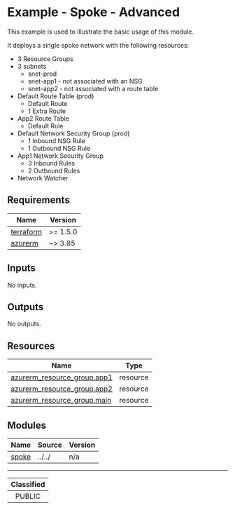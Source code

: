 # Example - Spoke - Advanced

This example is used to illustrate the basic usage of this module.

It deploys a single spoke network with the following resources:
 - 3 Resource Groups
 - 3 subnets
   - snet-prod
   - snet-app1 - not associated with an NSG
   - snet-app2 - not associated with a route table
 - Default Route Table (prod)
   - Default Route
   - 1 Extra Route
 - App2 Route Table
   - Default Rule
 - Default Network Security Group (prod)
   - 1 Inbound NSG Rule
   - 1 Outbound NSG Rule
 - App1 Network Security Group
   - 3 Inbound Rules
   - 2 Outbound Rules
 - Network Watcher



<!-- BEGIN_TF_DOCS -->
## Requirements

| Name | Version |
|------|---------|
| <a name="requirement_terraform"></a> [terraform](#requirement\_terraform) | >= 1.5.0 |
| <a name="requirement_azurerm"></a> [azurerm](#requirement\_azurerm) | ~> 3.85 |

## Inputs

No inputs.

## Outputs

No outputs.

## Resources

| Name | Type |
|------|------|
| [azurerm_resource_group.app1](https://registry.terraform.io/providers/hashicorp/azurerm/latest/docs/resources/resource_group) | resource |
| [azurerm_resource_group.app2](https://registry.terraform.io/providers/hashicorp/azurerm/latest/docs/resources/resource_group) | resource |
| [azurerm_resource_group.main](https://registry.terraform.io/providers/hashicorp/azurerm/latest/docs/resources/resource_group) | resource |

## Modules

| Name | Source | Version |
|------|--------|---------|
| <a name="module_spoke"></a> [spoke](#module\_spoke) | ../../ | n/a |
<!-- END_TF_DOCS -->
_______________
| Classified  |
| :---------: |
|   PUBLIC    |
